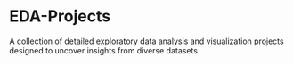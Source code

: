 # EDA-Projects

A collection of detailed exploratory data analysis and visualization projects designed to uncover insights from diverse datasets

